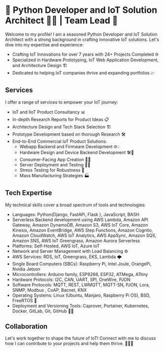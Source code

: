 # 👋 Python Developer and IoT Solution Architect 👨‍💻 | Team Lead 🚀

Welcome to my profile! I am a seasoned Python Developer and IoT Solution Architect with a strong background in crafting innovative IoT solutions. Let's dive into my expertise and experience:

- Crafting IoT Innovations for over 7 years with 24+ Projects Completed 🌐
- Specialized in Hardware Prototyping, IoT Web Application Development, and Architecture Design 🏗️
- Dedicated to helping IoT companies thrive and expanding portfolios 📈

## Services

I offer a range of services to empower your IoT journey:

- IoT and IIoT Product Consultancy 📊
- In-depth Research Reports for Product Ideas 📋
- Architecture Design and Tech Stack Selection 🏗️
- Prototype Development based on thorough Research 🛠️
- End-to-End Commercial IoT Product Solutions:
  - Webapp Backend and Firmware Development 🌐💡
  - Hardware Design and Device Backend Development 🛠️🔌
  - Consumer-Facing App Creation 📱🎨
  - Server Deployment and Testing 🚀🧪
  - Stress Testing for Robustness 💪
  - Mass Manufacturing Strategies 🏭

## Tech Expertise

My technical skills cover a broad spectrum of tools and technologies:

- Languages: Python(Django, FastAPi, Flask ), JavaScript, BASH
- Serverless Backend development using AWS Lambda, Amazon API Gateway, Amazon DynamoDB, Amazon S3, AWS IoT Core, Amazon Kinesis, Amazon EventBridge, AWS Step Functions, Amazon Cognito, Amazon CloudWatch, AWS IoT Analytics, AWS AppSync, Amazon SQS, Amazon SNS, AWS IoT Greengrass, Amazon Aurora Serverless
- Platforms: Self-Hosted, AWS IoT, Azure IoT
- Network and Server Management with Load Balancing ⚙️
- AWS Services: RDS, IoT, Greengrass, EKS, Lambda 🌩️
- Single Board Computers (SBCs): Raspberry Pi, Intel Joule, OrangePi, Nvidia Jetson
- Microcontrollers: Arduino family, ESP8266, ESP32, ATMega, ATtiny
- Hardware Protocols: I2C, CAN, UART, SPI, OneWire, PJON
- Software Protocols: MQTT, REST, LWMQTT, MQTT-SN, PJON, Lora, SNMP, Modbus , CoAP, Bacnet, KNX
- Operating Systems: Linux (Ubuntu, Manjaro, Raspberry Pi OS), BSD, FreeRTOS 🐧
- Deployment and Versioning Tools: Caprover, Portainer, Kubernetes, Docker, GitLab, Git, GitHub 🚢🔄

## Collaboration

Let's work together to shape the future of IoT! Connect with me to discuss how I can contribute to your projects and help them thrive. 🌟🌐🚀
